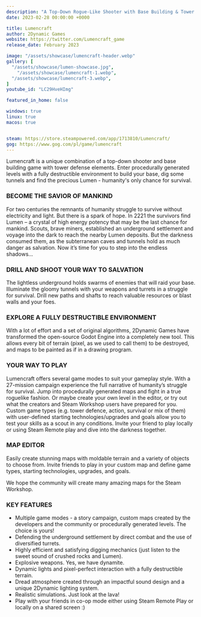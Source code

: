 ```yaml
---
description: "A Top-Down Rogue-Like Shooter with Base Building & Tower Defense."
date: 2023-02-28 00:00:00 +0000

title: Lumencraft
author: 2Dynamic Games
website: https://twitter.com/Lumencraft_game
release_date: February 2023

image: "/assets/showcase/lumencraft-header.webp"
gallery: [
  "/assets/showcase/lumen-showcase.jpg",
	"/assets/showcase/lumencraft-1.webp",
  "/assets/showcase/lumencraft-3.webp",
]
youtube_id: "LC29HveHImg"

featured_in_home: false

windows: true
linux: true
macos: true


steam: https://store.steampowered.com/app/1713810/Lumencraft/
gog: https://www.gog.com/pl/game/lumencraft
---
```


Lumencraft is a unique combination of a top-down shooter and base building game with tower defense elements. Enter procedurally generated levels with a fully destructible environment to build your base, dig some tunnels and find the precious Lumen - humanity's only chance for survival.

### BECOME THE SAVIOR OF MANKIND
For two centuries the remnants of humanity struggle to survive without electricity and light. But there is a spark of hope. In 2221 the survivors find Lumen – a crystal of high energy potency that may be the last chance for mankind. Scouts, brave miners, established an underground settlement and voyage into the dark to reach the nearby Lumen deposits. But the darkness consumed them, as the subterranean caves and tunnels hold as much danger as salvation. Now it’s time for you to step into the endless shadows…

### DRILL AND SHOOT YOUR WAY TO SALVATION
The lightless underground holds swarms of enemies that will raid your base. Illuminate the gloomy tunnels with your weapons and turrets in a struggle for survival. Drill new paths and shafts to reach valuable resources or blast walls and your foes.

### EXPLORE A FULLY DESTRUCTIBLE ENVIRONMENT
With a lot of effort and a set of original algorithms, 2Dynamic Games have transformed the open-source Godot Engine into a completely new tool. This allows every bit of terrain (pixel, as we used to call them) to be destroyed, and maps to be painted as if in a drawing program.

### YOUR WAY TO PLAY
Lumencraft offers several game modes to suit your gameplay style. With a 27-mission campaign experience the full narrative of humanity’s struggle for survival. Jump into procedurally generated maps and fight in a true roguelike fashion. Or maybe create your own level in the editor, or try out what the creators and Steam Workshop users have prepared for you. Custom game types (e.g. tower defence, action, survival or mix of them) with user-defined starting technologies/upgrades and goals allow you to test your skills as a scout in any conditions. Invite your friend to play locally or using Steam Remote play and dive into the darkness together.

### MAP EDITOR

Easily create stunning maps with moldable terrain and a variety of objects to choose from. Invite friends to play in your custom map and define game types, starting technologies, upgrades, and goals.

We hope the community will create many amazing maps for the Steam Workshop.

### KEY FEATURES

- Multiple game modes - a story campaign, custom maps created by the developers and the community or procedurally generated levels. The choice is yours!
- Defending the underground settlement by direct combat and the use of diversified turrets.
- Highly efficient and satisfying digging mechanics (just listen to the sweet sound of crushed rocks and Lumen).
- Explosive weapons. Yes, we have dynamite.
- Dynamic lights and pixel-perfect interaction with a fully destructible terrain.
- Dread atmosphere created through an impactful sound design and a unique 2Dynamic lighting system.
- Realistic simulations. Just look at the lava!
- Play with your friends in co-op mode either using Steam Remote Play or locally on a shared screen :)